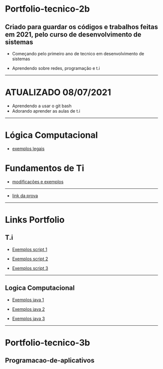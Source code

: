 # Portfolio-tecnico-2b
## Criado para guardar os códigos e trabalhos feitas em 2021, pelo curso de desenvolvimento de sistemas

* Começando pelo primeiro ano de tecnico em desenvolvimento de sistemas

* Aprendendo sobre redes, programação e t.i

-----------------------------------------------------------------------

# ATUALIZADO 08/07/2021

* Aprendendo a usar o git bash
* Adorando aprender as aulas de t.i
-----------------------------------------------------------------------

# Lógica Computacional
* [exemplos legais](/logica_computacional/exemplos_java)

# Fundamentos de Ti

* [modificações e exemplos](/atividades-fundamentos/exemplos)
-----------------------------------------------------------------------
* [link da prova](/prova)

-----------------------------------------------------------------------
# Links Portfolio

## T.i

* [Exemplos script 1](/atividades-fundamentos/exemplos/exemplo1.sh)

* [Exemplos script 2](/atividades-fundamentos/exemplos/exemplo2.sh)

* [Exemplos script 3](/atividades-fundamentos/exemplos/exemplo3.sh)

-----------------------------------------------------------------------
## Logica Computacional

* [Exemplos java 1](/logica_computacional/exemplos_java/exemplo1.java)

* [Exemplos java 2](/logica_computacional/exemplos_java/exemplo2.java)
	
* [Exemplos java 3](/logica_computacional/exemplos_java/exemplo2.java)

-----------------------------------------------------------------------
# Portfolio-tecnico-3b

## Programacao-de-aplicativos

